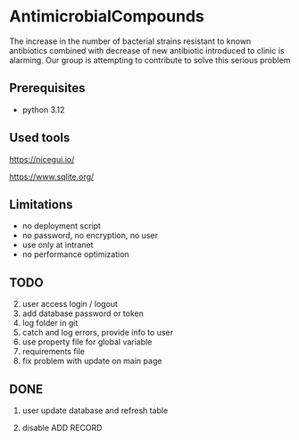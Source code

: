 # AntimicrobialCompounds
The increase in the number of bacterial strains resistant to known antibiotics combined with decrease of new antibiotic introduced to clinic is alarming. Our group is attempting to contribute to solve this serious problem

## Prerequisites 
- python 3.12
## Used tools 
https://nicegui.io/

https://www.sqlite.org/

## Limitations
- no deployment script   
- no password, no encryption, no user 
- use only at intranet
- no performance optimization
## TODO

2. user access login / logout
3. add database password or token
4. log folder in git
5. catch and log errors, provide info to user
6. use property file for global variable
7. requirements file
8. fix problem with update on  main page

## DONE
1. user update database and refresh table

9. disable ADD RECORD

  
